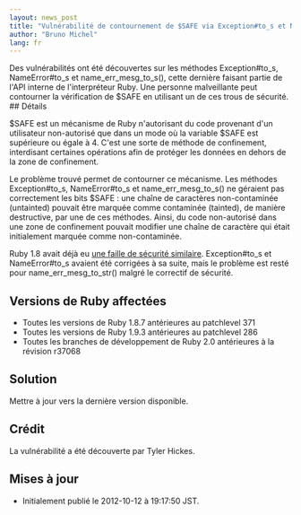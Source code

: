 ```yaml
---
layout: news_post
title: "Vulnérabilité de contournement de $SAFE via Exception#to_s et NameError#to_s (CVE-2012-4464, CVE-2012-4466)"
author: "Bruno Michel"
lang: fr
---
```


 Des vulnérabilités ont été découvertes sur les méthodes Exception#to\_s, NameError#to\_s et name\_err\_mesg\_to\_s(), cette dernière faisant partie de l\'API interne de l\'interpréteur Ruby. Une personne malveillante peut contourner la vérification de $SAFE en utilisant un de ces trous de sécurité. ## Détails

$SAFE est un mécanisme de Ruby n\'autorisant du code provenant d\'un
utilisateur non-autorisé que dans un mode où la variable $SAFE est
supérieure ou égale à 4. C\'est une sorte de méthode de confinement,
interdisant certaines opérations afin de protéger les données en dehors
de la zone de confinement.

Le problème trouvé permet de contourner ce mécanisme. Les méthodes
Exception#to\_s, NameError#to\_s et name\_err\_mesg\_to\_s() ne géraient
pas correctement les bits $SAFE : une chaîne de caractères
non-contaminée (untainted) pouvait être marquée comme contaminée
(tainted), de manière destructive, par une de ces méthodes. Ainsi, du
code non-autorisé dans une zone de confinement pouvait modifier une
chaîne de caractère qui était initialement marquée comme non-contaminée.

Ruby 1.8 avait déjà eu [une faille de sécurité similaire][1].
Exception#to\_s et NameError#to\_s avaient été corrigées à sa suite,
mais le problème est resté pour name\_err\_mesg\_to\_str() malgré le
correctif de sécurité.

## Versions de Ruby affectées

* Toutes les versions de Ruby 1.8.7 antérieures au patchlevel 371
* Toutes les versions de Ruby 1.9.3 antérieures au patchlevel 286
* Toutes les branches de développement de Ruby 2.0 antérieures à la
  révision r37068

## Solution

Mettre à jour vers la dernière version disponible.

## Crédit

La vulnérabilité a été découverte par Tyler Hickes.

## Mises à jour

* Initialement publié le 2012-10-12 à 19:17:50 JST.



[1]: /en/news/2011/02/18/exception-methods-can-bypass-safe/ 
